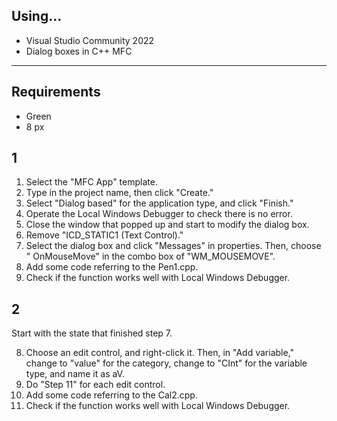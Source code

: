 ## Using...
- Visual Studio Community 2022
- Dialog boxes in C++ MFC



-------
## Requirements
- Green
- 8 px

## 1
1. Select the "MFC App" template.
2. Type in the project name, then click "Create."
3. Select "Dialog based" for the application type, and click "Finish."
4. Operate the Local Windows Debugger to check there is no error.
5. Close the window that popped up and start to modify the dialog box.
6. Remove "ICD_STATIC1 (Text Control)."
7. Select the dialog box and click "Messages" in properties. Then, choose "<Add> OnMouseMove" in the combo box of "WM_MOUSEMOVE".
8. Add some code referring to the Pen1.cpp.
9. Check if the function works well with Local Windows Debugger.

## 2
Start with the state that finished step 7.
<ol start="8">
  <li>Choose an edit control, and right-click it. Then, in "Add variable," change to "value" for the category, change to "CInt" for the variable type, and name it as aV.</li>
  <li>Do "Step 11" for each edit control.</li> 
  <li>Add some code referring to the Cal2.cpp.</li>
  <li>Check if the function works well with Local Windows Debugger.</li>
</ol>
